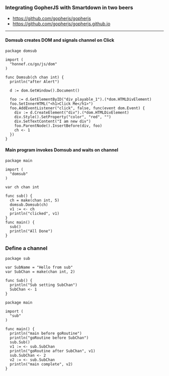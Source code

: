 ### Integrating GopherJS with Smartdown in two beers

- https://github.com/gopherjs/gopherjs
- https://github.com/gopherjs/gopherjs.github.io

---

#### Domsub creates DOM and signals channel on Click

```go/playable/autoplay
package domsub

import (
  "honnef.co/go/js/dom"
)

func Domsub(ch chan int) {
  println("after Alert")

  d := dom.GetWindow().Document()

  foo := d.GetElementByID("div_playable_1").(*dom.HTMLDivElement)
  foo.SetInnerHTML("<h1>Click Me</h1>")
  foo.AddEventListener("click", false, func(event dom.Event) {
    div := d.CreateElement("div").(*dom.HTMLDivElement)
    div.Style().SetProperty("color", "red", "")
    div.SetTextContent("I am new div")
    foo.ParentNode().InsertBefore(div, foo)
    ch <- 1
  })
}
```

#### Main program invokes Domsub and waits on channel

```go/playable/autoplay
package main

import (
  "domsub"
)

var ch chan int

func sub() {
  ch = make(chan int, 5)
  domsub.Domsub(ch)
  v1 := <- ch
  println("clicked", v1)
}
func main() {
  sub()
  println("All Done")
}

```

### Define a channel

```gox/playable
package sub

var SubName = "Hello from sub"
var SubChan = make(chan int, 2)

func Sub() {
  println("Sub setting SubChan")
  SubChan <- 1
}
```


```gox/playable
package main

import (
  "sub"
)

func main() {
  println("main before goRoutine")
  println("goRoutine before SubChan")
  sub.Sub()
  v1 := <- sub.SubChan
  println("goRoutine after SubChan", v1)
  sub.SubChan <- 2
  v2 := <- sub.SubChan
  println("main complete", v2)
}
```



